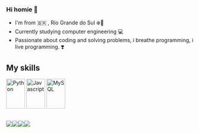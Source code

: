 ### Hi homie 👋

- I'm from 🇧🇷 , Rio Grande do Sul ❄️🥶 
- Currently studying computer engineering 💻
- Passionate about coding and solving problems, i breathe programming, i live programming. ❣️



## My skills
<img src='https://cdn.jsdelivr.net/gh/devicons/devicon/icons/python/python-original-wordmark.svg' alt='Python' width='50' height= '80' style='max-width:100%;'
style='max-width:100%;'>
</img>
<img src='https://cdn.jsdelivr.net/gh/devicons/devicon/icons/javascript/javascript-original.svg' alt='Javascript' width='50' height= '80' style='max-width:100%;'
style='max-width:100%;'>
</img>
<img src='https://cdn.jsdelivr.net/gh/devicons/devicon/icons/mysql/mysql-original-wordmark.svg' alt='MySQL' width='50' height= '80' style='max-width:100%;'
style='max-width:100%;'>
</img>

##

<div>
  <a href='https://www.linkedin.com/in/angelo-menti-663040210/' alt='linkedin' target='_blank'><img src='https://img.shields.io/badge/LinkedIn-0077B5?style=for-the-badge&logo=linkedin&logoColor=white' target='_blank'></a><a
  <a href='https://www.instagram.com/ymaninho54/' alt='insta' target='_blank'><img src='https://img.shields.io/badge/Instagram-E4405F?style=for-the-badge&logo=instagram&logoColor=white' target='_blank'></a><a
  <a href='https://twitter.com/ymaninho54' alt='twitter'
' target='_blank'><img src='https://img.shields.io/badge/Twitter-1DA1F2?style=for-the-badge&logo=twitter&logoColor=white' target='_blank'></a><a
  <a href='https://www.linkedin.com/in/angelo-menti-663040210/' alt='linkedin' target='_blank'><img src='https://img.shields.io/badge/Gmail-D14836?style=for-the-badge&logo=gmail&logoColor=white' target='_blank'></a><a
<div>
